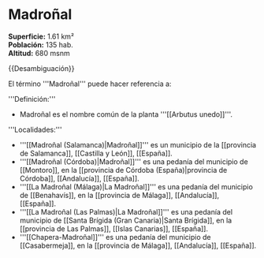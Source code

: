 # Madroñal

**Superficie:** 1.61 km²  
**Población:** 135 hab.  
**Altitud:** 680 msnm  

{{Desambiguación}}

El término '''Madroñal''' puede hacer referencia a:

'''Definición:'''
* Madroñal es el nombre común de la planta '''[[Arbutus unedo]]'''.

'''Localidades:'''
* '''[[Madroñal (Salamanca)|Madroñal]]''' es un municipio de la [[provincia de Salamanca]], [[Castilla y León]], [[España]].
* '''[[Madroñal (Córdoba)|Madroñal]]''' es una pedanía del municipio de [[Montoro]], en la [[provincia de Córdoba (España)|provincia de Córdoba]], [[Andalucía]], [[España]].
* '''[[La Madroñal (Málaga)|La Madroñal]]''' es una pedanía del municipio de [[Benahavís]], en la [[provincia de Málaga]], [[Andalucía]], [[España]].
* '''[[La Madroñal (Las Palmas)|La Madroñal]]''' es una pedanía del municipio de [[Santa Brígida (Gran Canaria)|Santa Brígida]], en la [[provincia de Las Palmas]], [[Islas Canarias]], [[España]].
* '''[[Chapera-Madroñal]]''' es una pedanía del municipio de [[Casabermeja]], en la [[provincia de Málaga]], [[Andalucía]], [[España]].